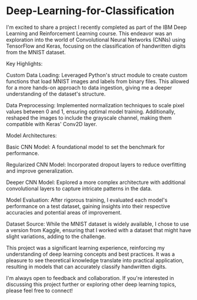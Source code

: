 # Deep-Learning-for-Classification
I'm excited to share a project I recently completed as part of the IBM Deep Learning and Reinforcement Learning course. This endeavor was an exploration into the world of Convolutional Neural Networks (CNNs) using TensorFlow and Keras, focusing on the classification of handwritten digits from the MNIST dataset.

Key Highlights:

Custom Data Loading: Leveraged Python's struct module to create custom functions that load MNIST images and labels from binary files. This allowed for a more hands-on approach to data ingestion, giving me a deeper understanding of the dataset's structure.

Data Preprocessing: Implemented normalization techniques to scale pixel values between 0 and 1, ensuring optimal model training. Additionally, reshaped the images to include the grayscale channel, making them compatible with Keras' Conv2D layer.

Model Architectures:

Basic CNN Model: A foundational model to set the benchmark for performance.

Regularized CNN Model: Incorporated dropout layers to reduce overfitting and improve generalization.

Deeper CNN Model: Explored a more complex architecture with additional convolutional layers to capture intricate patterns in the data.

Model Evaluation: After rigorous training, I evaluated each model's performance on a test dataset, gaining insights into their respective accuracies and potential areas of improvement.

Dataset Source: While the MNIST dataset is widely available, I chose to use a version from Kaggle, ensuring that I worked with a dataset that might have slight variations, adding to the challenge.

This project was a significant learning experience, reinforcing my understanding of deep learning concepts and best practices. It was a pleasure to see theoretical knowledge translate into practical application, resulting in models that can accurately classify handwritten digits.

I'm always open to feedback and collaboration. If you're interested in discussing this project further or exploring other deep learning topics, please feel free to connect!

